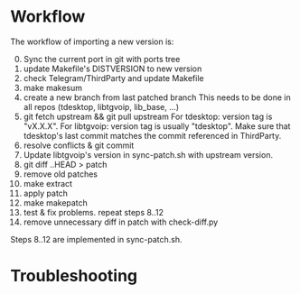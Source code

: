 # Workflow

The workflow of importing a new version is:

0. Sync the current port in git with ports tree
1. update Makefile's DISTVERSION to new version
2. check Telegram/ThirdParty and update Makefile
3. make makesum
4. create a new branch from last patched branch
   This needs to be done in all repos (tdesktop, libtgvoip, lib\_base, ...)
5. git fetch upstream && git pull upstream <new version tag>
   For tdesktop: version tag is "vX.X.X".
   For libtgvoip: version tag is usually "tdesktop". Make sure that tdesktop's
   last commit matches the commit referenced in ThirdParty.
7. resolve conflicts & git commit
6. Update libtgvoip's version in sync-patch.sh with upstream version.
8. git diff <new version tag>..HEAD > patch
9. remove old patches
10. make extract
11. apply patch
12. make makepatch
13. test & fix problems. repeat steps 8..12
14. remove unnecessary diff in patch with check-diff.py

Steps 8..12 are implemented in sync-patch.sh.

# Troubleshooting

